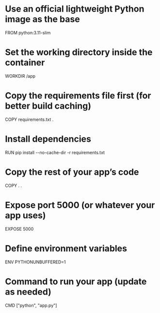# Use an official lightweight Python image as the base
FROM python:3.11-slim

# Set the working directory inside the container
WORKDIR /app

# Copy the requirements file first (for better build caching)
COPY requirements.txt .

# Install dependencies
RUN pip install --no-cache-dir -r requirements.txt

# Copy the rest of your app’s code
COPY . .

# Expose port 5000 (or whatever your app uses)
EXPOSE 5000

# Define environment variables
ENV PYTHONUNBUFFERED=1

# Command to run your app (update as needed)
CMD ["python", "app.py"]
